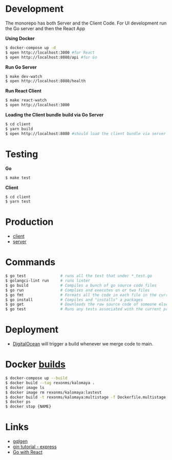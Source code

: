 # Development

The monorepo has both Server and the Client Code. For UI development run the Go server and then the React App

**Using Docker**

```bash
$ docker-compose up -d
$ open http://localhost:3000 #for React
$ open http://localhost:8080/api #for Go
```

**Run Go Server**

```bash
$ make dev-watch
$ open http://localhost:8080/health
```

**Run React Client**

```bash
$ make react-watch
$ open http://localhost:3000
```

**Loading the Client bundle build via Go Server**

```bash
$ cd client
$ yarn build
$ open http://localhost:8080 #should load the client bundle via server
```

# Testing

**Go**

```bash
$ make test
```

**Client**

```bash
$ cd client
$ yarn test

```

# Production

- [client](https://kalomaya.com)
- [server](https://api.kalomaya.com/health)

# Commands

```bash
$ go test               # runs all the test that under *_test.go
$ golangci-lint run     # runs linter
$ go build              # Compiles a bunch of go source code files
$ go run                # Complies and executes on or two files
$ go fmt                # Formats all the code in each file in the current directory
$ go install            # Compiles and "installs" a packages
$ go get                # Downloads the raw source code of someone else's packages
$ go test               # Runs any tests associated with the current project
```

# Deployment

- [DigitalOcean](https://cloud.digitalocean.com/apps/a84ca4a3-00f1-4d72-b564-ce2ebf32c56b/overview?i=6e90ac) will trigger a build whenever we merge code to main.

# Docker [builds](https://docs.docker.com/language/golang/build-images/)

```bash
$ docker-compose up --build
$ docker build --tag rexonms/kalomaya .                                         # build an image
$ docker image ls                                                               # display all images
$ docker image rm rexonms/kalomaya:lastest                                      # remove image
$ docker build -t rexonms/kalomaya:multistage -f Dockerfile.multistage .        # multi stage
$ docker ps                                                                     # list containers
$ docker stop {NAME}                                                            # stop a container
```

# Links

- [gqlgen](https://gqlgen.com/getting-started/)
- [gin tutorial - express](https://www.youtube.com/watch?v=LOn1GUsjOF4&ab_channel=DavidAlsh)
- [Go with React](https://medium.com/@synapticsynergy/serving-a-react-app-with-golang-using-gin-c6402ee64a4b)
